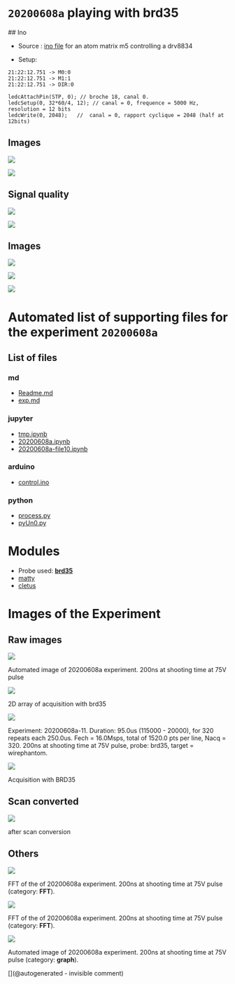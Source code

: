 
# `20200608a` playing with brd35

## Ino

* Source : [ino file](/matty/20200608a/control.ino) for an atom matrix m5 controlling a drv8834

* Setup:

```
21:22:12.751 -> M0:0
21:22:12.751 -> M1:1
21:22:12.751 -> DIR:0

ledcAttachPin(STP, 0); // broche 18, canal 0.
ledcSetup(0, 32*60/4, 12); // canal = 0, frequence = 5000 Hz, resolution = 12 bits
ledcWrite(0, 2048);   //  canal = 0, rapport cyclique = 2048 (half at 12bits)
```

## Images

![](/matty/20200608a/images/gif_2.jpg)

![](/matty/20200608a/images/movie.gif)

## Signal quality

![](/matty/20200608a/images/20200608a-12.jpg)

![](/matty/20200608a/images/20200608a-12-fft.jpg)

## Images

![](/matty/20200608a/images/2DArray_20200608a-10.jpg)

![](/matty/20200608a/images/2DArray_20200608a-11.jpg)

![](/matty/20200608a/images/2DArray_20200608a-12.jpg)





# Automated list of supporting files for the __experiment `20200608a`__

## List of files

### md

* [Readme.md](/matty/20200608a/Readme.md)
* [exp.md](/matty/20200608a/exp.md)


### jupyter

* [tmp.ipynb](/tmp.ipynb)
* [20200608a.ipynb](/matty/20200608a/20200608a.ipynb)
* [20200608a-file10.ipynb](/matty/20200608a/20200608a-file10.ipynb)


### arduino

* [control.ino](/matty/20200608a/control.ino)


### python

* [process.py](/matty/20200608a/process.py)
* [pyUn0.py](/matty/20200608a/pyUn0.py)





# Modules

* Probe used: __[brd35](/include/probes/auto/brd35.md)__
* [matty](/matty/)
* [cletus](/retired/cletus/)




# Images of the Experiment

## Raw images

![](/matty/20200608a/images/20200608a-11.jpg)

Automated image of 20200608a experiment. 200ns at shooting time at 75V pulse

![](/matty/20200608a/images/2DArray_20200608a-12.jpg)

2D array of acquisition with brd35

![](/matty/20200608a/images/2DArray_20200608a-11.jpg)

Experiment: 20200608a-11. Duration: 95.0us (115000 - 20000), for 320 repeats each 250.0us. Fech = 16.0Msps, total of 1520.0 pts per line, Nacq = 320. 200ns at shooting time at 75V pulse, probe: brd35, target = wirephantom. 

![](/matty/20200608a/images/20200608a-12.jpg)

Acquisition with BRD35

## Scan converted

![](/matty/20200608a/images/gif_1.jpg)

after scan conversion

## Others

![](/matty/20200608a/images/20200608a-11-fft.jpg)

FFT of the of 20200608a experiment. 200ns at shooting time at 75V pulse (category: __FFT__).

![](/matty/20200608a/images/20200608a-9-fft.jpg)

FFT of the of 20200608a experiment. 200ns at shooting time at 75V pulse (category: __FFT__).

![](/matty/20200608a/images/20200608a-9.jpg)

Automated image of 20200608a experiment. 200ns at shooting time at 75V pulse (category: __graph__).










[](@autogenerated - invisible comment)
